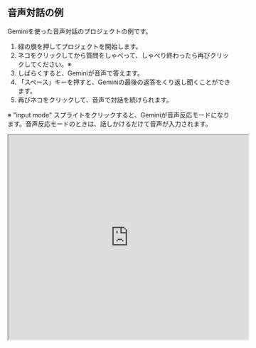 ## 音声対話の例

Geminiを使った音声対話のプロジェクトの例です。

1. 緑の旗を押してプロジェクトを開始します。
2. ネコをクリックしてから質問をしゃべって、しゃべり終わったら再びクリックしてください。※
3. しばらくすると、Geminiが音声で答えます。
4. 「スペース」キーを押すと、Geminiの最後の返答をくり返し聞くことができます。
5. 再びネコをクリックして、音声で対話を続けられます。

※ "input mode" スプライトをクリックすると、Geminiが音声反応モードになります。音声反応モードのときは、話しかけるだけて音声が入力されます。

<iframe src="https://xcratch.github.io/editor/player#https://yokobond.github.io/xcx-gai/docs/ja/GAI-音声対話.sb3" width="540px" height="460px" allow="microphone"></iframe>
